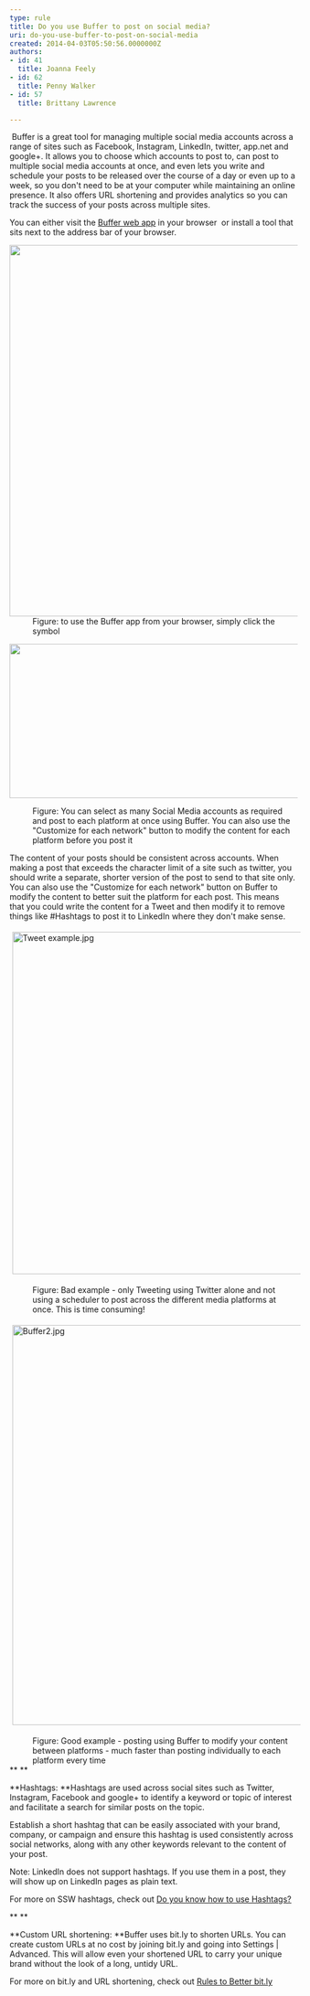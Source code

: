 ```yaml
---
type: rule
title: Do you use Buffer to post on social media?
uri: do-you-use-buffer-to-post-on-social-media
created: 2014-04-03T05:50:56.0000000Z
authors:
- id: 41
  title: Joanna Feely
- id: 62
  title: Penny Walker
- id: 57
  title: Brittany Lawrence

---
```


 
​ Buffer is a great tool for managing multiple social media accounts across a range of sites such as Facebook, Instagram, LinkedIn, twitter, app.net and google+. It allows you to choose which accounts to post to, can post to multiple social media accounts at once, and even lets you write and schedule your posts to be released over the course of a day or even up to a week, so you don't need to be at your computer while maintaining an online presence. It also offers URL shortening and provides analytics so you can track the success of your posts across multiple sites.
 
You can either visit the [Buffer web app](https&#58;//buffer.com/) in your browser  or install a tool that sits next to the address bar of your browser.
<dl class="image"><dt> <img src="/PublishingImages/buffer_tool.jpg" data-pin-nopin="true" alt="" style="width&#58;650px;"> </dt><dd>Figure&#58; to use the Buffer app from your browser, simply click the symbol</dd></dl><dl class="image"><dl class="ssw15-rteElement-ImageArea"> <img src="/PublishingImages/Buffer%20example.jpg" alt="" style="width&#58;700px;height&#58;270px;"> </dl><dd><span style="font-size&#58;14px;">Figure&#58; You can select as many Social Media accounts as required and post to each platform at once using Buffer. You can also&#160;use the &quot;Customize for each network&quot;&#160;button to modify the content&#160;for each platform&#160;before you post it</span><br></dd></dl>
The content of your posts should be consistent across accounts. When making a post that exceeds the character limit of a site such as twitter, you should write a separate, shorter version of the post to send to that site only. You can also use the "Customize for each network" button on Buffer to modify the content to better suit the platform for each post. This means that you could write the content for a Tweet and then modify it to remove things like #Hashtags to post it to LinkedIn where they don't make sense.
<dl class="ssw15-rteElement-ImageArea"><img src="/PublishingImages/Tweet%20example.jpg" alt="Tweet example.jpg" style="width&#58;599px;margin&#58;5px;"></dl><dd class="ssw15-rteElement-FigureBad">​​​Figure&#58; Bad example - only Tweeting using Twitter alone and not using a&#160;scheduler&#160;to post&#160;across&#160;the&#160;different media platforms at once. This is time consuming!​</dd><dl class="ssw15-rteElement-ImageArea"><img src="/PublishingImages/Buffer2.jpg" alt="Buffer2.jpg" style="width&#58;700px;margin&#58;5px;"></dl><dd class="ssw15-rteElement-FigureGood">​Figure&#58; Good example -&#160;posting using Buffer to modify your content between platforms - much faster than posting individually&#160;to each platform every time&#160;<br></dd>
**
**

**Hashtags: **Hashtags are used across social sites such as Twitter, Instagram, Facebook and google+ to identify a keyword or topic of interest and facilitate a search for similar posts on the topic.

Establish a short hashtag that can be easily associated with your brand, company, or campaign and ensure this hashtag is used consistently across social networks, along with any other keywords relevant to the content of your post.

Note: LinkedIn does not support hashtags. If you use them in a post, they will show up on LinkedIn pages as plain text.

For more on SSW hashtags, check out [Do you know how to use Hashtags?](/Pages/HashTags.aspx)

**
**

**Custom URL shortening: **Buffer uses bi​t.ly to shorten URLs. You can create custom URLs at no cost by joining bit.ly and going into Settings | Advanced. This will allow even your shortened URL to carry your unique brand without the look of a long, untidy URL.

For more on bit.ly and URL shortening, check out [Rules to Better bit.ly](/_layouts/15/FIXUPREDIRECT.ASPX?WebId=3dfc0e07-e23a-4cbb-aac2-e778b71166a2&amp;TermSetId=07da3ddf-0924-4cd2-a6d4-a4809ae20160&amp;TermId=d3e8f047-751d-4ed3-a912-9988c20cf91a)
 ​   
